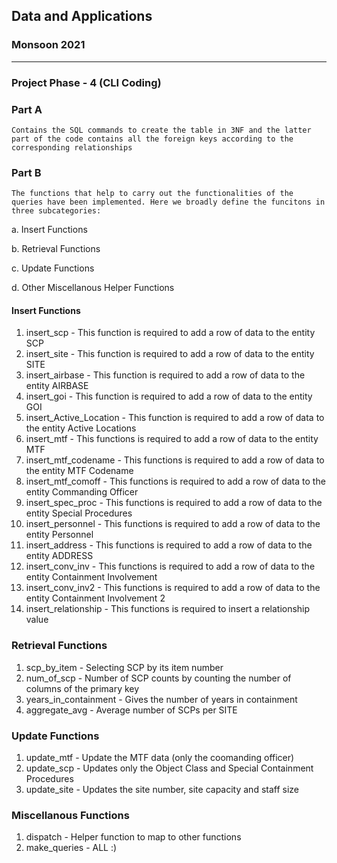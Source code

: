 ## Data and Applications
### Monsoon 2021
--- 
### Project Phase - 4 (CLI Coding)

### Part A
  ```Contains the SQL commands to create the table in 3NF and the latter part of the code contains all the foreign keys according to the corresponding relationships```

### Part B
```The functions that help to carry out the functionalities of the queries have been implemented. Here we broadly define the funcitons in three subcategories:```

a. Insert Functions

b. Retrieval Functions

c. Update Functions

d. Other Miscellanous Helper Functions

#### Insert Functions
1.  insert_scp - This function is required to add a row of data to the entity SCP
2.  insert_site - This function is required to add a row of data to the entity SITE
3.  insert_airbase - This function is required to add a row of data to the entity AIRBASE
4.  insert_goi - This function is required to add a row of data to the entity GOI
5.  insert_Active_Location - This function is required to add a row of data to the entity Active Locations
6.  insert_mtf - This functions is required to add a row of data to the entity MTF
7.  insert_mtf_codename - This functions is required to add a row of data to the entity MTF Codename
8.  insert_mtf_comoff - This functions is required to add a row of data to the entity Commanding Officer
9.  insert_spec_proc - This functions is required to add a row of data to the entity Special Procedures
10. insert_personnel - This functions is required to add a row of data to the entity Personnel
11. insert_address - This functions is required to add a row of data to the entity ADDRESS
12. insert_conv_inv - This functions is required to add a row of data to the entity Containment Involvement
13. insert_conv_inv2 - This functions is required to add a row of data to the entity Containment Involvement 2
14. insert_relationship - This functions is required to insert a relationship value

### Retrieval Functions
1. scp_by_item - Selecting SCP by its item number
2. num_of_scp -  Number of SCP counts by counting the number of columns of the primary key
3. years_in_containment - Gives the number of years in containment
4. aggregate_avg - Average number of SCPs per SITE

### Update Functions
1. update_mtf - Update the MTF data (only the coomanding officer)
2. update_scp - Updates only the Object Class and Special Containment Procedures
3. update_site - Updates the site number, site capacity and staff size

### Miscellanous Functions 
1. dispatch - Helper function to map to other functions
2. make_queries - ALL :)
